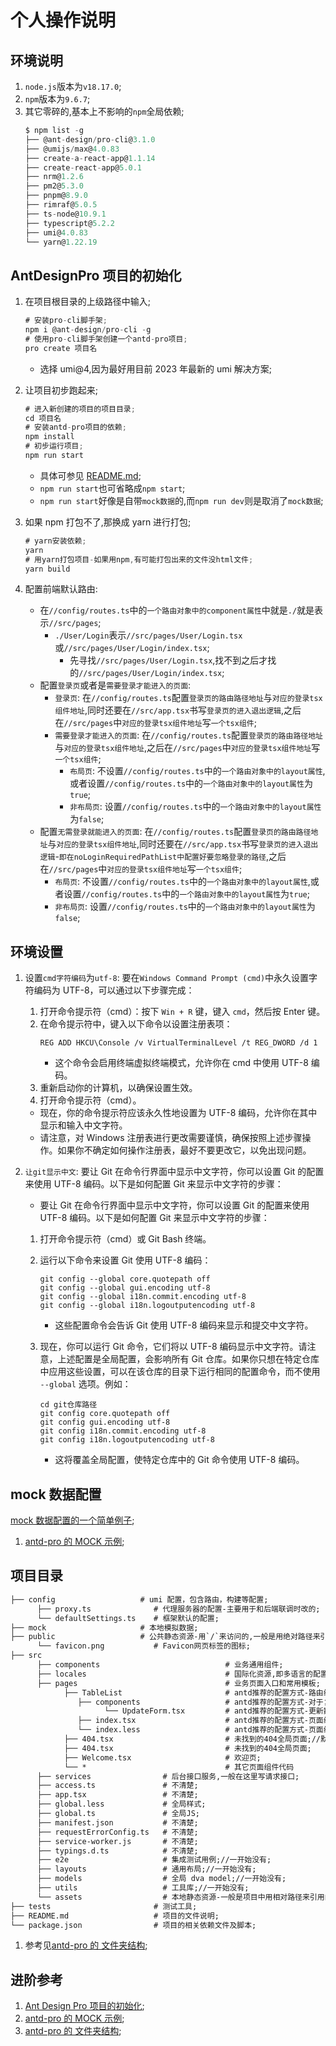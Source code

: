 # 个人操作说明

## 环境说明

1. `node.js`版本为`v18.17.0`;
2. `npm`版本为`9.6.7`;
3. 其它零碎的,基本上不影响的`npm`全局依赖;
   ```js
   $ npm list -g
   ├── @ant-design/pro-cli@3.1.0
   ├── @umijs/max@4.0.83
   ├── create-a-react-app@1.1.14
   ├── create-react-app@5.0.1
   ├── nrm@1.2.6
   ├── pm2@5.3.0
   ├── pnpm@8.9.0
   ├── rimraf@5.0.5
   ├── ts-node@10.9.1
   ├── typescript@5.2.2
   ├── umi@4.0.83
   └── yarn@1.22.19
   ```

## AntDesignPro 项目的初始化

1. 在项目根目录的上级路径中输入;
   ```c#
   # 安装pro-cli脚手架;
   npm i @ant-design/pro-cli -g
   # 使用pro-cli脚手架创建一个antd-pro项目;
   pro create 项目名
   ```
   - 选择 umi@4,因为最好用目前 2023 年最新的 umi 解决方案;
2. 让项目初步跑起来;
   ```c#
   # 进入新创建的项目的项目目录;
   cd 项目名
   # 安装antd-pro项目的依赖;
   npm install
   # 初步运行项目;
   npm run start
   ```
   - 具体可参见 [README.md](./README.md);
   - `npm run start`也可省略成`npm start`;
   - `npm run start`好像是自带`mock数据`的,而`npm run dev`则是取消了`mock数据`;
3. 如果 npm 打包不了,那换成 yarn 进行打包;
   ```c#
   # yarn安装依赖;
   yarn
   # 用yarn打包项目-如果用npm,有可能打包出来的文件没html文件;
   yarn build
   ```
4. 配置前端默认路由:

   - 在`//config/routes.ts`中的`一个路由对象中的component属性`中就是`./`就是表示`//src/pages`;
     - `./User/Login`表示`//src/pages/User/Login.tsx`或`//src/pages/User/Login/index.tsx`;
       - 先寻找`//src/pages/User/Login.tsx`,找不到之后才找的`//src/pages/User/Login/index.tsx`;
   - 配置`登录页`或者是`需要登录才能进入的页面`:
     - `登录页`: 在`//config/routes.ts`配置`登录页的路由路径地址`与`对应的登录tsx组件地址`,同时还要在`//src/app.tsx`书写`登录页的进入退出逻辑`,之后在`//src/pages`中`对应的登录tsx组件地址`写`一个tsx组件`;
     - `需要登录才能进入的页面`: 在`//config/routes.ts`配置`登录页的路由路径地址`与`对应的登录tsx组件地址`,之后在`//src/pages`中`对应的登录tsx组件地址`写`一个tsx组件`;
       - `布局页`: 不设置`//config/routes.ts`中的`一个路由对象中的layout属性`,或者设置`//config/routes.ts`中的`一个路由对象中的layout属性`为`true`;
       - `非布局页`: 设置`//config/routes.ts`中的`一个路由对象中的layout属性`为`false`;
   - 配置`无需登录就能进入的页面`: 在`//config/routes.ts`配置`登录页的路由路径地址`与`对应的登录tsx组件地址`,同时还要在`//src/app.tsx`书写`登录页的进入退出逻辑`-`即在noLoginRequiredPathList中配置好要忽略登录的路径`,之后在`//src/pages`中`对应的登录tsx组件地址`写`一个tsx组件`;
     - `布局页`: 不设置`//config/routes.ts`中的`一个路由对象中的layout属性`,或者设置`//config/routes.ts`中的`一个路由对象中的layout属性`为`true`;
     - `非布局页`: 设置`//config/routes.ts`中的`一个路由对象中的layout属性`为`false`;

## 环境设置

1.  设置`cmd字符编码`为`utf-8`: 要在`Windows Command Prompt (cmd)`中永久设置字符编码为 UTF-8，可以通过以下步骤完成：
    1. 打开命令提示符（cmd）：按下 `Win + R` 键，键入 `cmd`，然后按 Enter 键。
    2. 在命令提示符中，键入以下命令以设置注册表项：
       ```batch
       REG ADD HKCU\Console /v VirtualTerminalLevel /t REG_DWORD /d 1
       ```
       - 这个命令会启用终端虚拟终端模式，允许你在 cmd 中使用 UTF-8 编码。
    3. 重新启动你的计算机，以确保设置生效。
    4. 打开命令提示符（cmd）。
    - 现在，你的命令提示符应该永久性地设置为 UTF-8 编码，允许你在其中显示和输入中文字符。
    - 请注意，对 Windows 注册表进行更改需要谨慎，确保按照上述步骤操作。如果你不确定如何操作注册表，最好不要更改它，以免出现问题。
2.  `让git显示中文`: 要让 Git 在命令行界面中显示中文字符，你可以设置 Git 的配置来使用 UTF-8 编码。以下是如何配置 Git 来显示中文字符的步骤：

    - 要让 Git 在命令行界面中显示中文字符，你可以设置 Git 的配置来使用 UTF-8 编码。以下是如何配置 Git 来显示中文字符的步骤：

    1.  打开命令提示符（cmd）或 Git Bash 终端。
    2.  运行以下命令来设置 Git 使用 UTF-8 编码：
        ```shell
        git config --global core.quotepath off
        git config --global gui.encoding utf-8
        git config --global i18n.commit.encoding utf-8
        git config --global i18n.logoutputencoding utf-8
        ```
        - 这些配置命令会告诉 Git 使用 UTF-8 编码来显示和提交中文字符。
    3.  现在，你可以运行 Git 命令，它们将以 UTF-8 编码显示中文字符。请注意，上述配置是全局配置，会影响所有 Git 仓库。如果你只想在特定仓库中应用这些设置，可以在该仓库的目录下运行相同的配置命令，而不使用 `--global` 选项。例如：

        ```shell
        cd git仓库路径
        git config core.quotepath off
        git config gui.encoding utf-8
        git config i18n.commit.encoding utf-8
        git config i18n.logoutputencoding utf-8
        ```

        - 这将覆盖全局配置，使特定仓库中的 Git 命令使用 UTF-8 编码。

## mock 数据配置

[mock 数据配置的一个简单例子](./mock/fangTestMockFild.ts);

1. [antd-pro 的 MOCK 示例](https://pro.ant.design/zh-CN/docs/development/#mock);

## 项目目录

```txt
├── config                   # umi 配置，包含路由，构建等配置;
      ├── proxy.ts              # 代理服务器的配置-主要用于和后端联调时改的;
      └── defaultSettings.ts    # 框架默认的配置;
├── mock                     # 本地模拟数据;
├── public                   # 公共静态资源-用`/`来访问的,一般是用绝对路径来引用的;里面东西是原样打包的;
      └── favicon.png           # Favicon网页标签的图标;
├── src
      ├── components                            # 业务通用组件;
      ├── locales                               # 国际化资源,即多语言的配置;
      ├── pages                                 # 业务页面入口和常用模板;
            ├── TableList                       # antd推荐的配置方式-路由组件下不应该再包含其他路由组件，基于这个约定就能清楚的区分路由组件和非路由组件了;
               ├── components                   # antd推荐的配置方式-对于复杂的页面可以再自己做更深层次的组织，但建议不要超过三层;
                     └── UpdateForm.tsx         # antd推荐的配置方式-更新数据的弹框;
               ├── index.tsx                    # antd推荐的配置方式-页面组件的代码;
               └── index.less                   # antd推荐的配置方式-页面组件的样式;
            ├── 404.tsx                         # 未找到的404全局页面;//默认没开启,得自己进行配置;
            ├── 404.tsx                         # 未找到的404全局页面;
            ├── Welcome.tsx                     # 欢迎页;
            └── *                               # 其它页面组件代码
      ├── services                # 后台接口服务,一般在这里写请求接口;
      ├── access.ts               # 不清楚;
      ├── app.tsx                 # 不清楚;
      ├── global.less             # 全局样式;
      ├── global.ts               # 全局JS;
      ├── manifest.json           # 不清楚;
      ├── requestErrorConfig.ts   # 不清楚;
      ├── service-worker.js       # 不清楚;
      ├── typings.d.ts            # 不清楚;
      ├── e2e                     # 集成测试用例;//一开始没有;
      ├── layouts                 # 通用布局;//一开始没有;
      ├── models                  # 全局 dva model;//一开始没有;
      ├── utils                   # 工具库;//一开始没有;
      └── assets                  # 本地静态资源-一般是项目中用相对路径来引用的;//一开始没有;
├── tests                       # 测试工具;
├── README.md                   # 项目的文件说明;
└── package.json                # 项目的相关依赖文件及脚本;
```

1. 参考见[antd-pro 的 文件夹结构](https://pro.ant.design/zh-CN/docs/folder);

## 进阶参考

1. [Ant Design Pro 项目的初始化](https://pro.ant.design/zh-CN/docs/getting-started/);
2. [antd-pro 的 MOCK 示例](https://pro.ant.design/zh-CN/docs/development/#mock);
3. [antd-pro 的 文件夹结构](https://pro.ant.design/zh-CN/docs/folder);
